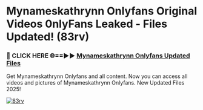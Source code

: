 # Mynameskathrynn Onlyfans Original Videos 0nlyFans Leaked - Files Updated! (83rv)

<h3>🔴 CLICK HERE 🌐==►► <a href="https://tinyurl.com/2m67pmp6" rel="nofollow">Mynameskathrynn Onlyfans Updated Files</a></h3>

Get Mynameskathrynn Onlyfans and all content. Now you can access all videos and pictures of Mynameskathrynn Onlyfans. New Updated Files 2025!

[![83rv](https://i.imgur.com/H4QAA4z.gif)](https://tinyurl.com/2m67pmp6)